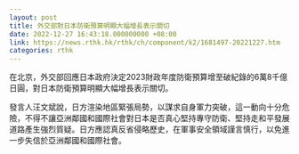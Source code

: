 ```yaml
---
layout: post
title: 外交部對日本防衛預算明顯大幅增長表示關切
date: 2022-12-27 16:43:18.000000000 +08:00
link: https://news.rthk.hk/rthk/ch/component/k2/1681497-20221227.htm
categories: rthk
---
```


在北京，外交部回應日本政府決定2023財政年度防衛預算增至破紀錄的6萬8千億日圓，對日本防衛預算明顯大幅增長表示關切。

發言人汪文斌說，日方渲染地區緊張局勢，以謀求自身軍力突破，這一動向十分危險，不得不讓亞洲鄰國和國際社會對日本是否真心堅持專守防衛、堅持走和平發展道路產生強烈質疑。日方應認真反省侵略歷史，在軍事安全領域謹言慎行，以免進一步失信於亞洲鄰國和國際社會。
